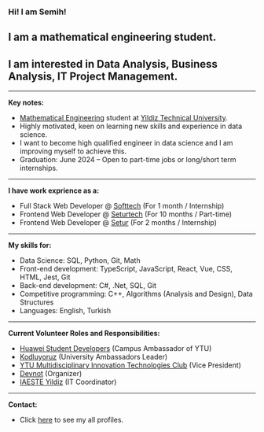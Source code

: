 ### Hi! I am Semih!
## I am a mathematical engineering student.
## I am interested in Data Analysis, Business Analysis, IT Project Management.
----- 

**Key notes:**

- [Mathematical Engineering](http://www.bologna.yildiz.edu.tr/index.php?r=program/view&id=37&aid=24) student at [Yildiz Technical University](https://yildiz.edu.tr/en).
- Highly motivated, keen on learning new skills and experience in data science.
- I want to become high qualified engineer in data science and I am improving myself to achieve this. 
- Graduation: June 2024 – Open to part-time jobs or long/short term internships.

----

**I have work exprience as a:**

- Full Stack Web Developer @ [Softtech](https://www.linkedin.com/company/softtechas/) (For 1 month / Internship)
- Frontend Web Developer @ [Seturtech](https://www.linkedin.com/company/seturtech/) (For 10 months / Part-time)
- Frontend Web Developer @ [Setur](https://www.linkedin.com/company/setur/) (For 2 months / Internship)

----

**My skills for:**

- Data Science: SQL, Python, Git, Math
- Front-end development: TypeScript, JavaScript, React, Vue, CSS, HTML, Jest, Git
- Back-end development: C#, .Net, SQL, Git
- Competitive programming: C++, Algorithms (Analysis and Design), Data Structures
- Languages: English, Turkish

----

**Current Volunteer Roles and Responsibilities:**

- [Huawei Student Developers](https://developer.huawei.com/consumer/en/programs/hsd/ambassador) (Campus Ambassador of YTU)
- [Kodluyoruz](https://www.linkedin.com/company/kodluyoruz/) (University Ambassadors Leader)
- [YTU Multidisciplinary Innovation Technologies Club](https://www.linkedin.com/company/ytumint/) (Vice President)
- [Devnot](https://www.linkedin.com/in/devnot/) (Organizer)
- [IAESTE Yildiz](https://www.linkedin.com/company/iaeste-yildiz/) (IT Coordinator)

----

**Contact:**

- Click [here](https://linktr.ee/semihgencturk) to see my all profiles.
